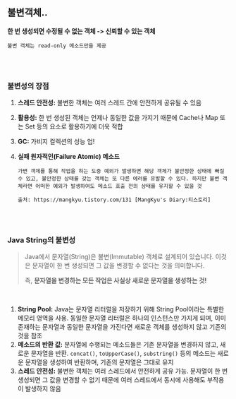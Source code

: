 ## 불변객체..

**한 번 생성되면 수정될 수 없는 객체 -> 신뢰할 수 있는 객체**

`불변 객체는 read-only 메소드만을 제공`

<br/>

<br/>



### 불변성의 장점

1. **스레드 안전성:** 불변한 객체는 여러 스레드 간에 안전하게 공유될 수 있음

2. **활용성:** 한 번 생성된 객체는 언제나 동일한 값을 가지기 때문에 Cache나 Map 또는 Set 등의 요소로 활용하기에 더욱 적합

3. **GC:** 가비지 컬렉션의 성능 업!

4. **실패 원자적인(Failure Atomic) 메소드**

   ```
   가변 객체를 통해 작업을 하는 도중 예외가 발생하면 해당 객체가 불안정한 상태에 빠질 수 있고, 불안정한 상태를 갖는 객체는 또 다른 에러를 유발할 수 있다. 하지만 불변 객체라면 어떠한 예외가 발생하여도 메소드 호출 전의 상태를 유지할 수 있을 것
   
   출처: https://mangkyu.tistory.com/131 [MangKyu's Diary:티스토리]
   ```

   



<br/>

<br/>

### Java String의 불변성

>  Java에서 문자열(String)은 불변(Immutable) 객체로 설계되어 있습니다. 이것은 문자열이 한 번 생성되면 그 값을 변경할 수 없다는 것을 의미합니다. 
>
> 즉, **문자열을 변경하는 모든 작업은 사실상 새로운 문자열을 생성하는 것!**

<br/>

1. **String Pool:** Java는 문자열 리터럴을 저장하기 위해 String Pool이라는 특별한 메모리 영역을 사용.
   동일한 문자열 리터럴은 하나의 인스턴스만 가지게 되며, 
   이미 존재하는 문자열과 동일한 문자열을 가진다면 새로운 객체를 생성하지 않고 기존의 것을 참조
2. **메소드의 반환 값:** 문자열에 수행되는 메소드들은 기존 문자열을 변경하지 않고, 새로운 문자열을 반환. 
   `concat()`, `toUpperCase()`, `substring()` 등의 메소드는 새로운 문자열을 생성하여 반환하며, 기존의 문자열은 그대로 유지
3. **스레드 안전성:** 불변한 객체는 여러 스레드에서 안전하게 공유 가능. 
   문자열이 한 번 생성되면 그 값을 변경할 수 없기 때문에 여러 스레드에서 동시에 사용해도 부작용이 발생하지 않음